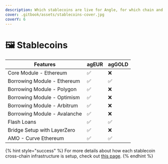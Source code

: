 ```yaml
---
description: Which stablecoins are live for Angle, for which chain and with which features?
cover: .gitbook/assets/stablecoins-cover.jpg
coverY: 6
---
```


# 🖼 Stablecoins

| Features                     | agEUR | agGOLD |
| ---------------------------- | ----- | ------ |
| Core Module - Ethereum       | ✅     | ❌      |
| Borrowing Module - Ethereum  | ✅     | ✅      |
| Borrowing Module - Polygon   | ✅     | ❌      |
| Borrowing Module - Optimism  | ✅     | ❌      |
| Borrowing Module - Arbitrum  | ✅     | ❌      |
| Borrowing Module - Avalanche | ✅     | ❌      |
| Flash Loans                  | ✅     | ✅      |
| Bridge Setup with LayerZero  | ✅     | ❌      |
| AMO - Curve Ethereum         | ✅     | ✅      |

{% hint style="success" %}
For more details about how each stablecoin cross-chain infrastructure is setup, check out [this page](other/cross-chain.md#bridge-solutions).
{% endhint %}
